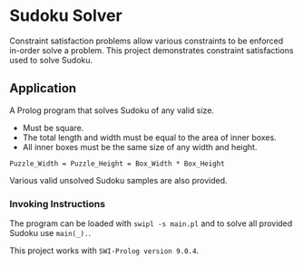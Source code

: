 # Sudoku Solver

Constraint satisfaction problems allow various constraints to be enforced in-order solve a problem. This project demonstrates constraint satisfactions used to solve Sudoku.

## Application

A Prolog program that solves Sudoku of any valid size.

* Must be square.
* The total length and width must be equal to the area of inner boxes.
* All inner boxes must be the same size of any width and height.

`Puzzle_Width = Puzzle_Height = Box_Width * Box_Height`

Various valid unsolved Sudoku samples are also provided.

### Invoking Instructions

The program can be loaded with `swipl -s main.pl` and to solve all provided Sudoku use `main(_).`.

This project works with `SWI-Prolog version 9.0.4`.
